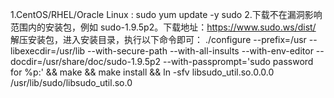 1.CentOS/RHEL/Oracle Linux : sudo yum update -y sudo
2.下载不在漏洞影响范围内的安装包，例如 sudo-1.9.5p2。下载地址：https://www.sudo.ws/dist/
解压安装包，进入安装目录，执行以下命令即可：
./configure --prefix=/usr --libexecdir=/usr/lib --with-secure-path --with-all-insults --with-env-editor --docdir=/usr/share/doc/sudo-1.9.5p2 --with-passprompt='sudo password for %p:' && make && make install && ln -sfv libsudo_util.so.0.0.0 /usr/lib/sudo/libsudo_util.so.0

